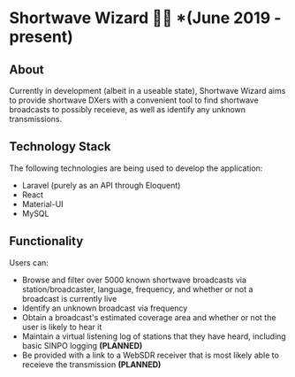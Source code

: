 # Shortwave Wizard 🧙‍♂️ *(June 2019 - present)

## About
Currently in development (albeit in a useable state), Shortwave Wizard aims to provide shortwave DXers with a convenient tool to find shortwave broadcasts to possibly receieve, as well as identify any unknown transmissions.

## Technology Stack
The following technologies are being used to develop the application:
- Laravel (purely as an API through Eloquent)
- React
- Material-UI
- MySQL

## Functionality
Users can:
- Browse and filter over 5000 known shortwave broadcasts via station/broadcaster, language, frequency, and whether or not a broadcast is currently live
- Identify an unknown broadcast via frequency
- Obtain a broadcast's estimated coverage area and whether or not the user is likely to hear it
- Maintain a virtual listening log of stations that they have heard, including basic SINPO logging **(PLANNED)**
- Be provided with a link to a WebSDR receiver that is most likely able to receieve the transmission **(PLANNED)**
